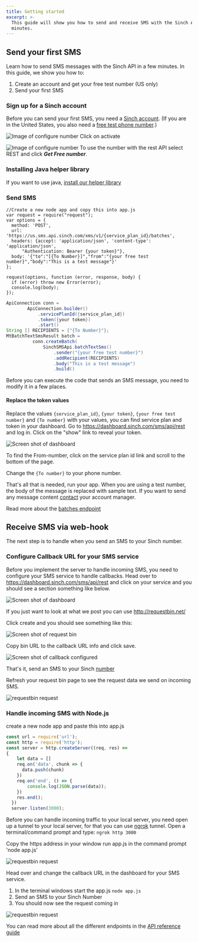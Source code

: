 ```yaml
---
title: Getting started
excerpt: >-
  This guide will show you how to send and receive SMS with the Sinch API in
  minutes.
---
```

## Send your first SMS

Learn how to send SMS messages with the Sinch API in a few minutes. In this guide, we  show you how to:

1. Create an account and get your free test number (US only)
2. Send your first SMS

### Sign up for a Sinch account

Before you can send your first SMS, you need a [Sinch
account](https://dashboard.sinch.com/signup). (If you are in the United States, you also need a [free test phone  number](https://dashboard.sinch.com/numbers/your-numbers/numbers).)


![Image of configure number](images\new-number\activateyournumber.png)
Click on activate


![Image of configure number](images\new-number\select-rest.png)
To use the number with the rest API select REST and click ***Get Free number***.

### Installing Java helper library
If you want to use java, [install our helper library](docs:sms-java-library)

### Send SMS

```nodejs NodeJS
//Create a new node app and copy this into app.js
var request = require("request");
var options = {
  method: 'POST',
  url: 'https://us.sms.api.sinch.com/xms/v1/{service_plan_id}/batches',
  headers: {accept: 'application/json', 'content-type': 'application/json',
      "Authentication: Bearer {your token}"},
  body: '{"to":"[{To Number}]","from":"{your free test number}","body":"This is a test message"}'
};

request(options, function (error, response, body) {
  if (error) throw new Error(error);
  console.log(body);
});
```
```java Java
ApiConnection conn =
        ApiConnection.builder()
            .servicePlanId({service_plan_id})
            .token({your token})
            .start()
String [] RECIPIENTS = {"{To Number}"};
MtBatchTextSmsResult batch =
          conn.createBatch(
              SinchSMSApi.batchTextSms()
                  .sender("{your free test number}")
                  .addRecipient(RECIPIENTS)
                  .body("This is a test message")
                  .build()

```

Before you can execute the code that sends an SMS message, you need to modify it in a few places.

#### Replace the token values

Replace the values `{service_plan_id}`, `{your token}`, `{your free test number}` and `{To number}` with your values, you can find service plan and token in your dashboard. Go to https://dashboard.sinch.com/sms/api/rest and log in. Click on the "show" link to reveal your token.

![Screen shot of dashboard](images\sms-callback-url.png)

To find the From-number, click on the service plan id link and scroll to the bottom of the page.

Change the `{To number}` to your phone number.

That's all that is needed, run your app. When you are using a test number, the body of the message is replaced with sample text. If you want to send any message content [contact](https://dashboard.sinch.com/sms/overview) your account manager.

Read more about the [batches endpoint](https://developers.sinch.com/reference/#sendsms)

## Receive SMS via web-hook

The next step is to handle when you send an SMS to your Sinch number.

### Configure Callback URL for your SMS service

Before you implement the server to handle incoming SMS, you need to configure your SMS service to handle callbacks. Head over to https://dashboard.sinch.com/sms/api/rest and click on your service and you should see a section something like below.

![Screen shot of dashboard](images\sms-callback-url.png)

If you just want to look at what we post you can use http://requestbin.net/

Click create and you should see something like this:

![Screen shot of request bin](images\requestbin.png)

Copy bin URL to the callback URL info and click save.

![Screen shot of callback configured](images\callbackurlconfigured.png)

That's it, send an SMS to your Sinch [number](https://dashboard.sinch.com/numbers/your-numbers/numbers)

Refresh your request bin page to see the request data we send on incoming SMS.

![requestbin request](images\requestbin-request.png)

### Handle incoming SMS with Node.js

create a new node app and paste this into app.js

```javascript
const url = require('url');
const http = require('http');
const server = http.createServer((req, res) =>
{
    let data = []
    req.on('data', chunk => {
      data.push(chunk)
    })
    req.on('end', () => {
        console.log(JSON.parse(data));
    })
    res.end();
  })
  server.listen(3000);
```

Before you can handle incoming traffic to your local server, you need open up a tunnel to your local server, for that you can use [ngrok](https://ngrok.com/) tunnel. Open a terminal/command prompt and type: `ngrok http 3000`

Copy the https address in your window run app.js in the command prompt 'node app.js'

![requestbin request](images\ngrok.png)

Head over and change the callback URL in the dashboard for your SMS service.

1. In the terminal windows start the app.js `node app.js`
2. Send an SMS to your Sinch Number
3. You should now see the request coming in

![requestbin request](images\noderesponse.png)

You can read more about all the different endpoints in the [API reference guide](https://developers.sinch.com/v1.0.1/reference)